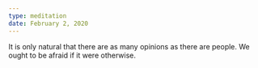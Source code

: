 ```yaml
---
type: meditation
date: February 2, 2020
---
```


It is only natural that there are as many opinions as there are people. We ought to be afraid if it were otherwise.
